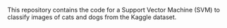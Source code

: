 









This repository contains the code for a Support Vector Machine (SVM) to classify images of cats and dogs from the Kaggle dataset.

